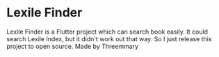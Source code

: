 # Lexile Finder

Lexile Finder is a Flutter project which can search book easily. It could search Lexile Index, but it didn't work out that way. So I just release this project to open source. Made by Threemmary

